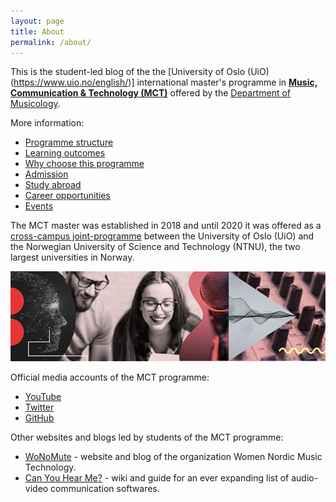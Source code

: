 ```yaml
---
layout: page
title: About
permalink: /about/
---
```


This is the student-led blog of the the [University of Oslo (UiO)(https://www.uio.no/english/)] international master's programme in **[Music, Communication & Technology (MCT)](https://www.uio.no/english/studies/programmes/mct-master/)** offered by the [Department of Musicology](https://www.hf.uio.no/imv/english/).

More information:
- [Programme structure](https://www.uio.no/english/studies/programmes/mct-master/structure/)
- [Learning outcomes](https://www.uio.no/english/studies/programmes/mct-master/learning-outcomes/)
- [Why choose this programme](https://www.uio.no/english/studies/programmes/mct-master/why-choose/)
- [Admission](https://www.uio.no/english/studies/programmes/mct-master/admission/)
- [Study abroad](https://www.uio.no/english/studies/programmes/mct-master/abroad/)
- [Career opportunities](https://www.uio.no/english/studies/programmes/mct-master/career/)
- [Events](https://www.uio.no/english/studies/programmes/mct-master/events/)

The MCT master was established in 2018 and until 2020 it was offered as a [cross-campus joint-programme](https://www.uio.no/english/studies/programmes/mct-master/structure/index_gml.html) between the University of Oslo (UiO) and the Norwegian University of Science and Technology (NTNU), the two largest universities in Norway.

![MCT image](/assets/image/2018_08_01_stefanof_mct-master-630.jpg "MCT image")

Official media accounts of the MCT programme:

- [YouTube](https://www.youtube.com/c/MCTmaster)
- [Twitter](https://www.twitter.com/MCT_master)
- [GitHub](https://github.com/MCT-master)

Other websites and blogs led by students of the MCT programme:

- [WoNoMute](https://youtube.com/channel/UCRWv7-fkWIKiYxm-iQrdV1w/videos) - website and blog of the organization Women Nordic Music Technology.
- [Can You Hear Me?](https://mct-master.github.io/canyouhearme/) - wiki and guide for an ever expanding list of audio-video communication softwares.

<!--

Documentation on Jekyll and template:

This is the base Jekyll theme. You can find out more info about customizing your Jekyll theme, as well as basic Jekyll usage documentation at [jekyllrb.com](https://jekyllrb.com/)

You can find the source code for Minima at GitHub:
[jekyll][jekyll-organization] /
[minima](https://github.com/jekyll/minima)

You can find the source code for Jekyll at GitHub:
[jekyll][jekyll-organization] /
[jekyll](https://github.com/jekyll/jekyll)


[jekyll-organization]: https://github.com/jekyll

-->
